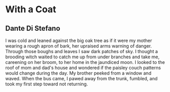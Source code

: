 # With a Coat
## Dante Di Stefano
I was cold and leaned against the big oak tree
as if it were my mother wearing a rough apron
of bark, her upraised arms warning of danger.
Through those boughs and leaves I saw
dark patches of sky. I thought a brooding
witch waited to catch me up from under
branches and take me, careening on her broom,
to her home in the jaundiced moon.
I looked to the roof of mom and dad's house
and wondered if the paisley couch patterns
would change during the day. My brother peeked
from a window and waved. When the bus came,
I pawed away from the trunk, fumbled,
and took my first step toward not returning.